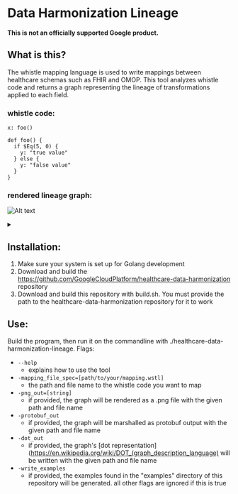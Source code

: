# Data Harmonization Lineage

**This is not an officially supported Google product.**

## What is this?
The whistle mapping language is used to write mappings between healthcare schemas such as FHIR and OMOP. This tool analyzes whistle code and returns a graph representing the lineage of transformations applied to each field.

### whistle code:
   
    x: foo()
    
    def foo() {
      if $Eq(5, 0) {
        y: "true value"
      } else {
        y: "false value"
      }
    }
    
### rendered lineage graph:

![Alt text](https://g.gravizo.com/source/custom_mark0?https%3A%2F%2Fraw.githubusercontent.com%2Fgoogleinterns%2Fhealthcare-data-harmonization-lineage%2Fprotobuf%2FREADME.md)
<details> 
<summary></summary>
custom_mark0
digraph "" {
	graph [bb="0,0,484.47,448.4"];
	node [label="\N"];
	19	 [height=0.5,
		label="def $Not",
		pos="300,195.6",
		width=1.2526];
	20	 [height=0.5,
		label="def $Eq",
		pos="300,106.8",
		width=1.1483];
	19 -> 20	 [label=arg,
		lp="308.94,151.2",
		pos="e,300,124.87 300,177.2 300,165.09 300,149.01 300,135.27",
		style=dashed];
	21	 [height=0.5,
		label=0,
		pos="264,18",
		width=0.75];
	20 -> 21	 [label=arg,
		lp="293.94,62.4",
		pos="e,271.15,35.64 292.71,88.83 287.61,76.23 280.69,59.165 274.92,44.943",
		style=dashed];
	22	 [height=0.5,
		label=5,
		pos="336,18",
		width=0.75];
	20 -> 22	 [label=arg,
		lp="329.94,62.4",
		pos="e,328.85,35.64 307.29,88.83 312.39,76.23 319.31,59.165 325.08,44.943",
		style=dashed];
	12	 [height=0.5,
		label="def foo",
		pos="239,357.4",
		width=1.0737];
	13	 [height=0.5,
		label=y,
		pos="180,284.4",
		width=0.75];
	12 -> 13	 [pos="e,193,300.49 225.32,340.47 217.63,330.96 207.92,318.94 199.46,308.47"];
	18	 [height=0.5,
		label=y,
		pos="300,284.4",
		width=0.75];
	12 -> 18	 [pos="e,286.76,300.24 253.15,340.47 261.23,330.8 271.47,318.54 280.33,307.94"];
	14	 [height=0.5,
		label="def $Eq",
		pos="63,195.6",
		width=1.1483];
	13 -> 14	 [label=cond,
		lp="145.61,240",
		pos="e,83.609,211.24 161.98,270.72 143.22,256.48 113.57,233.98 91.611,217.32",
		style=dotted];
	17	 [height=0.5,
		label="\"true value\"",
		pos="180,195.6",
		width=1.5905];
	13 -> 17	 [pos="e,180,213.67 180,266 180,253.89 180,237.81 180,224.07"];
	16	 [height=0.5,
		label=5,
		pos="27,106.8",
		width=0.75];
	14 -> 16	 [label=arg,
		lp="57.938,151.2",
		pos="e,34.151,124.44 55.715,177.63 50.607,165.03 43.689,147.97 37.923,133.74",
		style=dashed];
	15	 [height=0.5,
		label=0,
		pos="99,106.8",
		width=0.75];
	14 -> 15	 [label=arg,
		lp="93.938,151.2",
		pos="e,91.849,124.44 70.285,177.63 75.393,165.03 82.311,147.97 88.077,133.74",
		style=dashed];
	11	 [height=0.5,
		label=x,
		pos="239,430.4",
		width=0.75];
	11 -> 12	 [pos="e,239,375.49 239,412.36 239,404.28 239,394.58 239,385.58"];
	18 -> 19	 [label=cond,
		lp="313.61,240",
		pos="e,300,213.67 300,266 300,253.89 300,237.81 300,224.07",
		style=dotted];
	23	 [height=0.5,
		label="\"false value\"",
		pos="424,195.6",
		width=1.6797];
	18 -> 23	 [pos="e,400.65,212.32 318.56,271.11 338.06,257.14 369.07,234.94 392.42,218.21"];
}
custom_mark0
</details>


## Installation:

1. Make sure your system is set up for Golang development
1. Download and build the https://github.com/GoogleCloudPlatform/healthcare-data-harmonization repository
2. Download and build this repository with build.sh. You must provide the path to the healthcare-data-harmonization repository for it to work

## Use:

Build the program, then run it on the commandline with ./healthcare-data-harmonization-lineage.
Flags:
* `--help`
  - explains how to use the tool
* `-mapping_file_spec=[path/to/your/mapping.wstl]`
  - the path and file name to the whistle code you want to map
* `-png_out=[string]`
  - if provided, the graph will be rendered as a .png file with the given path and file name
* `-protobuf_out`
  - if provided, the graph will be marshalled as protobuf output with the given path and file name
* `-dot_out`
  - if provided, the graph's [dot representation](https://en.wikipedia.org/wiki/DOT_(graph_description_language) will be written with the given path and file name
* `-write_examples`
  - if provided, the examples found in the "examples" directory of this repository will be generated. all other flags are ignored if this is true
